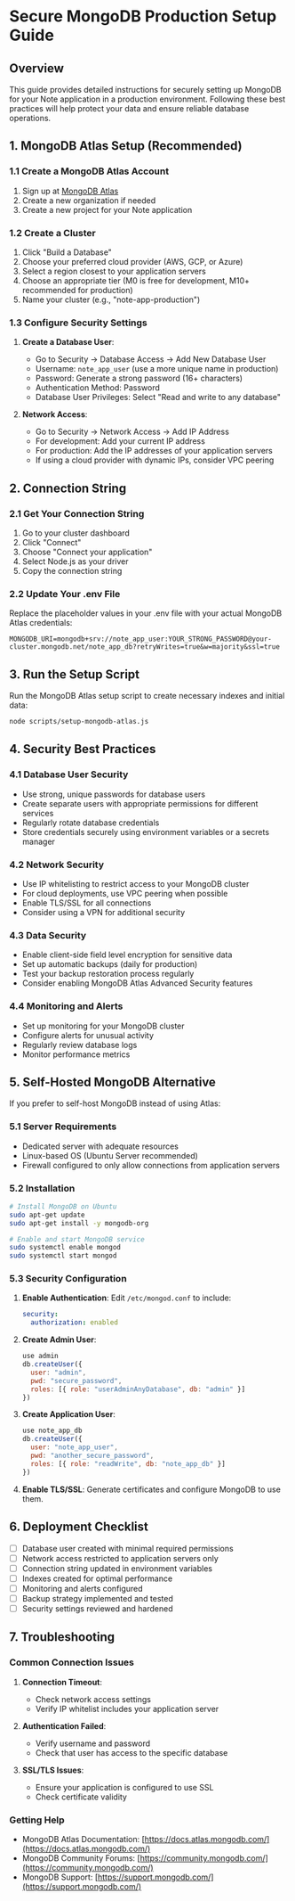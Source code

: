 # Secure MongoDB Production Setup Guide

## Overview

This guide provides detailed instructions for securely setting up MongoDB for your Note application in a production environment. Following these best practices will help protect your data and ensure reliable database operations.

## 1. MongoDB Atlas Setup (Recommended)

### 1.1 Create a MongoDB Atlas Account

1. Sign up at [MongoDB Atlas](https://www.mongodb.com/cloud/atlas/register)
2. Create a new organization if needed
3. Create a new project for your Note application

### 1.2 Create a Cluster

1. Click "Build a Database"
2. Choose your preferred cloud provider (AWS, GCP, or Azure)
3. Select a region closest to your application servers
4. Choose an appropriate tier (M0 is free for development, M10+ recommended for production)
5. Name your cluster (e.g., "note-app-production")

### 1.3 Configure Security Settings

1. **Create a Database User**:
   - Go to Security → Database Access → Add New Database User
   - Username: `note_app_user` (use a more unique name in production)
   - Password: Generate a strong password (16+ characters)
   - Authentication Method: Password
   - Database User Privileges: Select "Read and write to any database"

2. **Network Access**:
   - Go to Security → Network Access → Add IP Address
   - For development: Add your current IP address
   - For production: Add the IP addresses of your application servers
   - If using a cloud provider with dynamic IPs, consider VPC peering

## 2. Connection String

### 2.1 Get Your Connection String

1. Go to your cluster dashboard
2. Click "Connect"
3. Choose "Connect your application"
4. Select Node.js as your driver
5. Copy the connection string

### 2.2 Update Your .env File

Replace the placeholder values in your .env file with your actual MongoDB Atlas credentials:

```
MONGODB_URI=mongodb+srv://note_app_user:YOUR_STRONG_PASSWORD@your-cluster.mongodb.net/note_app_db?retryWrites=true&w=majority&ssl=true
```

## 3. Run the Setup Script

Run the MongoDB Atlas setup script to create necessary indexes and initial data:

```bash
node scripts/setup-mongodb-atlas.js
```

## 4. Security Best Practices

### 4.1 Database User Security

- Use strong, unique passwords for database users
- Create separate users with appropriate permissions for different services
- Regularly rotate database credentials
- Store credentials securely using environment variables or a secrets manager

### 4.2 Network Security

- Use IP whitelisting to restrict access to your MongoDB cluster
- For cloud deployments, use VPC peering when possible
- Enable TLS/SSL for all connections
- Consider using a VPN for additional security

### 4.3 Data Security

- Enable client-side field level encryption for sensitive data
- Set up automatic backups (daily for production)
- Test your backup restoration process regularly
- Consider enabling MongoDB Atlas Advanced Security features

### 4.4 Monitoring and Alerts

- Set up monitoring for your MongoDB cluster
- Configure alerts for unusual activity
- Regularly review database logs
- Monitor performance metrics

## 5. Self-Hosted MongoDB Alternative

If you prefer to self-host MongoDB instead of using Atlas:

### 5.1 Server Requirements

- Dedicated server with adequate resources
- Linux-based OS (Ubuntu Server recommended)
- Firewall configured to only allow connections from application servers

### 5.2 Installation

```bash
# Install MongoDB on Ubuntu
sudo apt-get update
sudo apt-get install -y mongodb-org

# Enable and start MongoDB service
sudo systemctl enable mongod
sudo systemctl start mongod
```

### 5.3 Security Configuration

1. **Enable Authentication**:
   Edit `/etc/mongod.conf` to include:

   ```yaml
   security:
     authorization: enabled
   ```

2. **Create Admin User**:

   ```javascript
   use admin
   db.createUser({
     user: "admin",
     pwd: "secure_password",
     roles: [{ role: "userAdminAnyDatabase", db: "admin" }]
   })
   ```

3. **Create Application User**:

   ```javascript
   use note_app_db
   db.createUser({
     user: "note_app_user",
     pwd: "another_secure_password",
     roles: [{ role: "readWrite", db: "note_app_db" }]
   })
   ```

4. **Enable TLS/SSL**:
   Generate certificates and configure MongoDB to use them.

## 6. Deployment Checklist

- [ ] Database user created with minimal required permissions
- [ ] Network access restricted to application servers only
- [ ] Connection string updated in environment variables
- [ ] Indexes created for optimal performance
- [ ] Monitoring and alerts configured
- [ ] Backup strategy implemented and tested
- [ ] Security settings reviewed and hardened

## 7. Troubleshooting

### Common Connection Issues

1. **Connection Timeout**:
   - Check network access settings
   - Verify IP whitelist includes your application server

2. **Authentication Failed**:
   - Verify username and password
   - Check that user has access to the specific database

3. **SSL/TLS Issues**:
   - Ensure your application is configured to use SSL
   - Check certificate validity

### Getting Help

- MongoDB Atlas Documentation: [https://docs.atlas.mongodb.com/](https://docs.atlas.mongodb.com/)
- MongoDB Community Forums: [https://community.mongodb.com/](https://community.mongodb.com/)
- MongoDB Support: [https://support.mongodb.com/](https://support.mongodb.com/)
